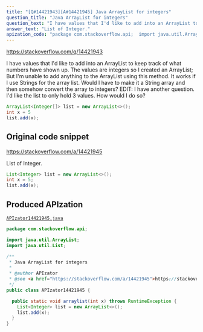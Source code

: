 ```yaml
---
title: "[Q#14421943][A#14421945] Java ArrayList for integers"
question_title: "Java ArrayList for integers"
question_text: "I have values that I'd like to add into an ArrayList to keep track of what numbers have shown up. The values are integers so I created an ArrayList; But I'm unable to add anything to the ArrayList using this method. It works if I use Strings for the array list. Would I have to make it a String array and then somehow convert the array to integers? EDIT: I have another question. I'd like the list to only hold 3 values. How would I do so?"
answer_text: "List of Integer."
apization_code: "package com.stackoverflow.api;  import java.util.ArrayList; import java.util.List;  /**  * Java ArrayList for integers  *  * @author APIzator  * @see <a href=\"https://stackoverflow.com/a/14421945\">https://stackoverflow.com/a/14421945</a>  */ public class APIzator14421945 {    public static void arraylist(int x) throws RuntimeException {     List<Integer> list = new ArrayList<>();     list.add(x);   } }"
---
```


https://stackoverflow.com/q/14421943

I have values that I&#x27;d like to add into an ArrayList to keep track of what numbers have shown up.
The values are integers so I created an ArrayList;
But I&#x27;m unable to add anything to the ArrayList using this method.
It works if I use Strings for the array list. Would I have to make it a String array and then somehow convert the array to integers?
EDIT: I have another question. I&#x27;d like the list to only hold 3 values. How would I do so?


```java
ArrayList<Integer[]> list = new ArrayList<>();
int x = 5
list.add(x);
```


## Original code snippet

https://stackoverflow.com/a/14421945

List of Integer.

```java
List<Integer> list = new ArrayList<>();
int x = 5;
list.add(x);
```

## Produced APIzation

[`APIzator14421945.java`](https://github.com/pasqualesalza/apization-temp-data/raw/master/apizations/java/APIzator14421945.java)

```java
package com.stackoverflow.api;

import java.util.ArrayList;
import java.util.List;

/**
 * Java ArrayList for integers
 *
 * @author APIzator
 * @see <a href="https://stackoverflow.com/a/14421945">https://stackoverflow.com/a/14421945</a>
 */
public class APIzator14421945 {

  public static void arraylist(int x) throws RuntimeException {
    List<Integer> list = new ArrayList<>();
    list.add(x);
  }
}

```